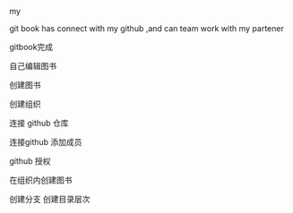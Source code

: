 my

git book  has  connect with my github ,and  can team work with my partener

gitbook完成

自己编辑图书

创建图书

创建组织

连接 github 仓库

连接github 添加成员

github 授权

在组织内创建图书

创建分支 创建目录层次

